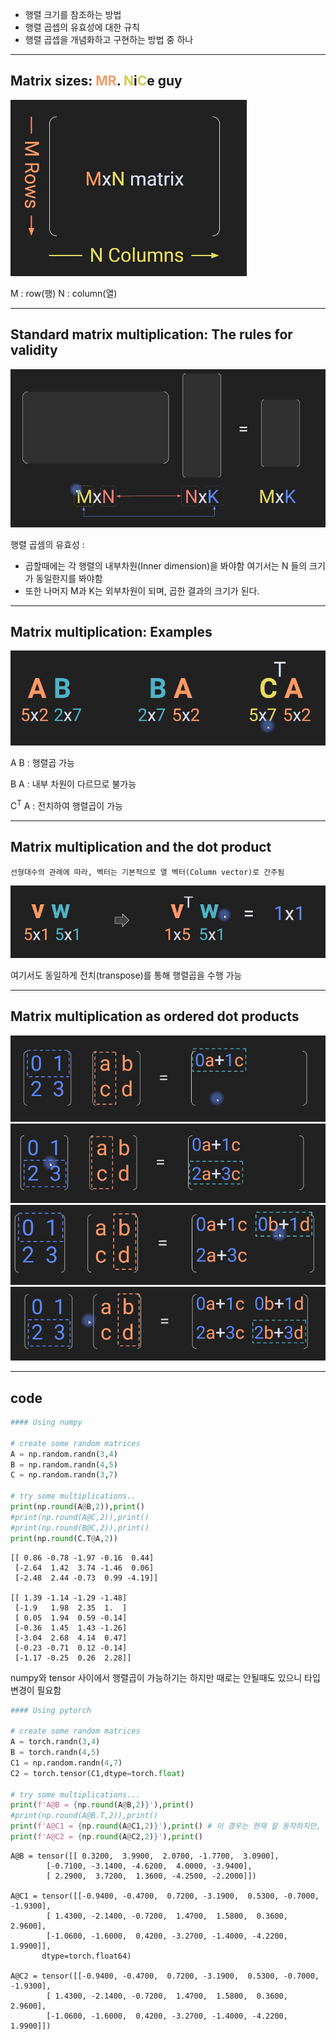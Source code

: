 - 행렬 크기를 참조하는 방법
- 행렬 곱셉의 유효성에 대한 규칙
- 행렬 곱셉을 개념화하고 구현하는 방법 중 하나

---
## Matrix sizes: <span style="color:rgb(236, 158, 111)">MR</span>. <span style="color:rgb(205, 205, 81)">N</span>i<span style="color:rgb(205, 205, 81)">C</span>e guy

![18.Pasted image 20241002201848](../pic/5.%20Math,%20numpy,%20PyTorch/18.Pasted%20image%2020241002201848.png)

M : row(행)
N : column(열)

---
## Standard matrix multiplication: The rules for validity

![18.Pasted image 20241002202434](../pic/5.%20Math,%20numpy,%20PyTorch/18.Pasted%20image%2020241002202434.png)

행렬 곱셈의 유효성 :
- 곱할때에는 각 행렬의 내부차원(Inner dimension)을 봐야함
	여기서는 N 들의 크기가 동일한지를 봐야함
- 또한 나머지 M과 K는 외부차원이 되며, 곱한 결과의 크기가 된다.
---
## Matrix multiplication: Examples

![18.Pasted image 20241002203318](../pic/5.%20Math,%20numpy,%20PyTorch/18.Pasted%20image%2020241002203318.png)

A B : 행렬곱 가능

B A : 내부 차원이 다르므로 불가능

$\text{C}^{\text{T}}$ A : 전치하여 행렬곱이 가능

---
## Matrix multiplication and the dot product

	선형대수의 관례에 따라, 벡터는 기본적으로 열 벡터(Column vector)로 간주됨

![18.Pasted image 20241002203807](../pic/5.%20Math,%20numpy,%20PyTorch/18.Pasted%20image%2020241002203807.png)

여기서도 동일하게 전치(transpose)를 통해 행렬곱을 수행 가능

---
## Matrix multiplication as ordered dot products

![18.Pasted image 20241002204218](../pic/5.%20Math,%20numpy,%20PyTorch/18.Pasted%20image%2020241002204218.png)
![18.Pasted image 20241002204235](../pic/5.%20Math,%20numpy,%20PyTorch/18.Pasted%20image%2020241002204235.png)
![18.Pasted image 20241002204310](../pic/5.%20Math,%20numpy,%20PyTorch/18.Pasted%20image%2020241002204310.png)
![18.Pasted image 20241002204325](../pic/5.%20Math,%20numpy,%20PyTorch/18.Pasted%20image%2020241002204325.png)

---
## code 

```python
#### Using numpy

# create some random matrices
A = np.random.randn(3,4)
B = np.random.randn(4,5)
C = np.random.randn(3,7)

# try some multiplications..
print(np.round(A@B,2)),print()
#print(np.round(A@C,2)),print()
#print(np.round(B@C,2)),print()
print(np.round(C.T@A,2))
```
```
[[ 0.86 -0.78 -1.97 -0.16  0.44]
 [-2.64  1.42  3.74 -1.46  0.06]
 [-2.48  2.44 -0.73  0.99 -4.19]]

[[ 1.39 -1.14 -1.29 -1.48]
 [-1.9   1.98  2.35  1.  ]
 [ 0.05  1.94  0.59 -0.14]
 [-0.36  1.45  1.43 -1.26]
 [-3.04  2.68  4.14  0.47]
 [-0.23 -0.71  0.12 -0.14]
 [-1.17 -0.25  0.26  2.28]]
```

numpy와 tensor 사이에서 행렬곱이 가능하기는 하지만
때로는 안될때도 있으니 타입변경이 필요함
```python
#### Using pytorch

# create some random matrices
A = torch.randn(3,4)
B = torch.randn(4,5)
C1 = np.random.randn(4,7)
C2 = torch.tensor(C1,dtype=torch.float)

# try some multiplications...
print(f'A@B = {np.round(A@B,2)}'),print()
#print(np.round(A@B.T,2)),print()
print(f'A@C1 = {np.round(A@C1,2)}'),print() # 이 경우는 현재 잘 동작하지만, 동작하지 않는 경우도 존재 -> 타입변환(C2)
print(f'A@C2 = {np.round(A@C2,2)}'),print()

```
```
A@B = tensor([[ 0.3200,  3.9900,  2.0700, -1.7700,  3.0900],
        [-0.7100, -3.1400, -4.6200,  4.0000, -3.9400],
        [ 2.2900,  3.7200,  1.3600, -4.2500, -2.2000]])

A@C1 = tensor([[-0.9400, -0.4700,  0.7200, -3.1900,  0.5300, -0.7000, -1.9300],
        [ 1.4300, -2.1400, -0.7200,  1.4700,  1.5800,  0.3600,  2.9600],
        [-1.0600, -1.6000,  0.4200, -3.2700, -1.4000, -4.2200,  1.9900]],
       dtype=torch.float64)

A@C2 = tensor([[-0.9400, -0.4700,  0.7200, -3.1900,  0.5300, -0.7000, -1.9300],
        [ 1.4300, -2.1400, -0.7200,  1.4700,  1.5800,  0.3600,  2.9600],
        [-1.0600, -1.6000,  0.4200, -3.2700, -1.4000, -4.2200,  1.9900]])
```
